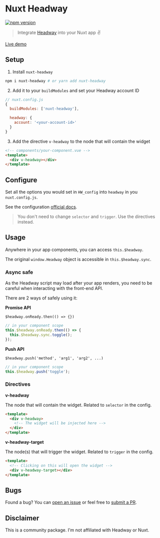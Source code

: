 # Nuxt Headway

[![npm version][npm-version-src]][npm-version-href]

> Integrate [Headway](https://headwayapp.co) into your Nuxt app ✌️

[Live demo](https://nuxt-headway.netlify.app)

## Setup

1. Install `nuxt-headway`

```bash
npm i nuxt-headway # or yarn add nuxt-headway
```

2. Add it to your `buildModules` and set your Headway account ID

```js
// nuxt.config.js
{
  buildModules: ['nuxt-headway'],

  headway: {
    account: '<your-account-id>'
  }
}
```

3. Add the directive `v-headway` to the node that will contain the widget

```html
<!-- components/your-component.vue -->
<template>
  <div v-headway></div>
</template>
```

## Configure

Set all the options you would set in `HW_config` into `headway` in you `nuxt.config.js`.

See the configuration [official docs](https://docs.headwayapp.co/widget#options).

> You don't need to change `selector` and `trigger`. Use the directives instead.

## Usage

Anywhere in your app components, you can access `this.$headway`.

The original `window.Headway` object is accessible in `this.$headway.sync`.

### Async safe

As the Headway script may load after your app renders, you need to be careful when interacting with the front-end API.

There are 2 ways of safely using it:

**Promise API**

`$headway.onReady.then(() => {})`

```js
// in your component scope
this.$headway.onReady.then(() => {
  this.$headway.sync.toggle();
});
```

**Push API**

`$headway.push('method', 'arg1', 'arg2', ...)`

```js
// in your component scope
this.$headway.push('toggle');
```

### Directives

**v-headway**

The node that will contain the widget. Related to `selector` in the config.

```html
<template>
  <div v-headway>
    <!-- The widget will be injected here -->
  </div>
</template>
```

**v-headway-target**

The node(s) that will trigger the widget. Related to `trigger` in the config.

```html
<template>
  <!-- Clicking on this will open the widget -->
  <div v-headway-target></div>
</template>
```

## Bugs

Found a bug? You can [open an issue](https://github.com/l-portet/nuxt-headway/issues) or feel free to [submit a PR](https://github.com/l-portet/nuxt-headway/pulls).

## Disclaimer

This is a community package. I'm not affiliated with Headway or Nuxt.

<!-- Badges -->

[npm-version-src]: https://img.shields.io/npm/v/nuxt-headway/latest.svg
[npm-version-href]: https://npmjs.com/package/nuxt-headway
